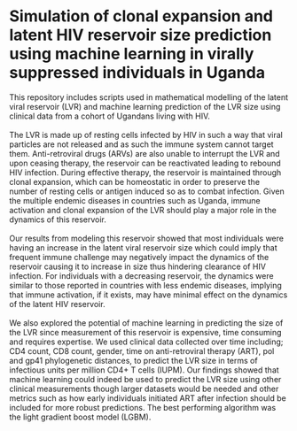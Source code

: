 # Simulation of clonal expansion and latent HIV reservoir size prediction using machine learning in virally suppressed individuals in Uganda
This repository includes scripts used in mathematical modelling of the latent viral reservoir (LVR) and machine learning prediction of the LVR size using clinical data from a cohort of Ugandans living with HIV.\
\
The LVR is made up of resting cells infected by HIV in such a way that viral particles are not released and as such the immune system cannot target them. Anti-retroviral drugs (ARVs) are also unable to interrupt the LVR and upon ceasing therapy, the reservoir can be reactivated leading to rebound HIV infection. During effective therapy, the reservoir is maintained through clonal expansion, which can be homeostatic in order to preserve the number of resting cells or antigen induced so as to combat infection. Given the multiple endemic diseases in countries such as Uganda, immune activation and clonal expansion of the LVR should play a major role in the dynamics of this reservoir.\
\
Our results from modeling this reservoir showed that most individuals were having an increase in the latent viral reservoir size which could imply that frequent immune challenge may negatively impact the dynamics of the reservoir causing it to increase in size thus hindering clearance of HIV infection. For individuals with a decreasing reservoir, the dynamics were similar to those reported in countries with less endemic diseases, implying that immune activation, if it exists, may have minimal effect on the dynamics of the latent HIV reservoir.\
\
We also explored the potential of machine learning in predicting the size of the LVR since measurement of this reservoir is expensive, time consuming and requires expertise. We used clinical data collected over time including; CD4 count, CD8 count, gender, time on anti-retroviral therapy (ART), pol and gp41 phylogenetic distances, to predict the LVR size in terms of infectious units per million CD4+ T cells (IUPM). Our findings showed that machine learning could indeed be used to predict the LVR size using other clinical measurements though larger datasets would be needed and other metrics such as how early individuals initiated ART after infection should be included for more robust predictions. The best performing algorithm was the light gradient boost model (LGBM). 
